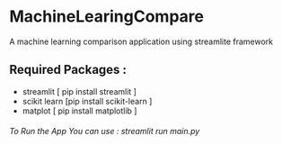 # MachineLearingCompare
A machine learning comparison application using streamlite framework 

## Required Packages  : 
*  streamlit [ pip install streamlit    ]
*  scikit learn [pip install scikit-learn ]       
*  matplot [ pip install matplotlib ]     

###### To Run the App You can use : streamlit run main.py  
